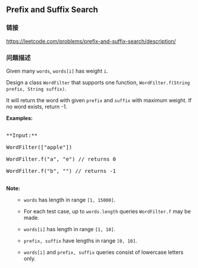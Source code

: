 ## Prefix and Suffix Search  
### 链接  
https://leetcode.com/problems/prefix-and-suffix-search/description/  
### 问题描述

Given many `words`, `words[i]` has weight `i`.



Design a class `WordFilter` that supports one function, `WordFilter.f(String prefix, String suffix)`.
It will return the word with given `prefix` and `suffix` with maximum weight.  If no word exists, return -1.


**Examples:**<br />
<pre>
**Input:**
WordFilter(["apple"])
WordFilter.f("a", "e") // returns 0
WordFilter.f("b", "") // returns -1
</pre>

**Note:**<br>
<ol>
- `words` has length in range `[1, 15000]`.
- For each test case, up to `words.length` queries `WordFilter.f` may be made.
- `words[i]` has length in range `[1, 10]`.
- `prefix, suffix` have lengths in range `[0, 10]`.
- `words[i]` and `prefix, suffix` queries consist of lowercase letters only.
</ol>


